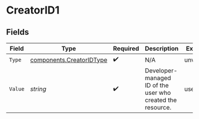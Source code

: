 # CreatorID1


## Fields

| Field                                                                | Type                                                                 | Required                                                             | Description                                                          | Example                                                              |
| -------------------------------------------------------------------- | -------------------------------------------------------------------- | -------------------------------------------------------------------- | -------------------------------------------------------------------- | -------------------------------------------------------------------- |
| `Type`                                                               | [components.CreatorIDType](../../models/components/creatoridtype.md) | :heavy_check_mark:                                                   | N/A                                                                  | unverified                                                           |
| `Value`                                                              | *string*                                                             | :heavy_check_mark:                                                   | Developer-managed ID of the user who created the resource.           | user123                                                              |